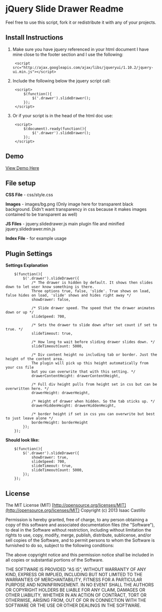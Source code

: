 # jQuery Slide Drawer Readme

Feel free to use this script, fork it or redistribute it with any of your projects.

## Install Instructions

1. Make sure you have jquery referenced in your html document I have mine close to the footer section and I use the following:

		<script src="http://ajax.googleapis.com/ajax/libs/jqueryui/1.10.2/jquery-ui.min.js"></script>

2. Include the following below the jquery script call:

		<script>
			$(function(){
				$('.drawer').slideDrawer();
			});	
		</script>

3. Or if your script is in the head of the html doc use:

		<script>
			$(document).ready(function(){
				$('.drawer').slideDrawer();
			});
		</script>

## Demo

[View Demo Here](http://projects.icastwork.com/jQuerySlideDrawer/)

## File setup

**CSS File** - css/style.css

**Images** - images/bg.png (Only image here for transparent black background. Didn't want transparency in css because it makes images contained to be transparent as well)

**JS Files** - jquery.slidedrawer.js main plugin file and minified jquery.slidedrawer.min.js

**Index File** - for example usage

## Plugin Settings
	
**Settings Explanation**

		$(function(){
			$('.drawer').slideDrawer({
				/* The drawer is hidden by default. It shows then slides down to let user know something is there.
				Three options true, false, 'slide'. True shows on load, false hides on load, 'slide' shows and hides right away */
				showDrawer: false,
				
				/* Slide drawer speed. The speed that the drawer animates down or up */
				slideSpeed: 700,
				
				/* Sets the drawer to slide down after set count if set to true. */
				slideTimeout: true,
				
				/* How long to wait before sliding drawer slides down. */
				slideTimeoutCount: 5000,
				
				/* Div content height no including tab or border. Just the height of the content area.
				The plugin will pick up this height automatically from your css file
				but you can overwrite that with this setting. */
				drawerContentHeight: drawerContentHeight,
				 
				/* Full div height pulls from height set in css but can be overwritten here. */
				drawerHeight: drawerHeight,
				
				/* Height of drawer when hidden. So the tab sticks up. */
				drawerHiddenHeight: drawerHiddenHeight,
				
				/* border height if set in css you can overwrite but best to just leave alone */
				borderHeight: borderHeight
			});
		});

**Should look like:**

		$(function(){
			$('.drawer').slideDrawer({
				showDrawer: true,
				slideSpeed: 700,
				slideTimeout: true,
				slideTimeoutCount: 5000,
			});
		});

## License

The MIT License (MIT) [http://opensource.org/licenses/MIT](http://opensource.org/licenses/MIT)
Copyright (c) 2013 Isaac Castillo

Permission is hereby granted, free of charge, to any person obtaining a copy of this software and associated documentation files (the "Software"), to deal in the Software without restriction, including without limitation the rights to use, copy, modify, merge, publish, distribute, sublicense, and/or sell copies of the Software, and to permit persons to whom the Software is furnished to do so, subject to the following conditions:

The above copyright notice and this permission notice shall be included in all copies or substantial portions of the Software.

THE SOFTWARE IS PROVIDED "AS IS", WITHOUT WARRANTY OF ANY KIND, EXPRESS OR IMPLIED, INCLUDING BUT NOT LIMITED TO THE WARRANTIES OF MERCHANTABILITY, FITNESS FOR A PARTICULAR PURPOSE AND NONINFRINGEMENT. IN NO EVENT SHALL THE AUTHORS OR COPYRIGHT HOLDERS BE LIABLE FOR ANY CLAIM, DAMAGES OR OTHER LIABILITY, WHETHER IN AN ACTION OF CONTRACT, TORT OR OTHERWISE, ARISING FROM, OUT OF OR IN CONNECTION WITH THE SOFTWARE OR THE USE OR OTHER DEALINGS IN THE SOFTWARE.
